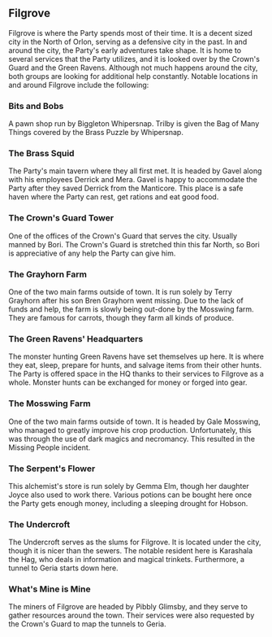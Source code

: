 ## Filgrove

Filgrove is where the Party spends most of their time. It is a decent sized city in the North of Orlon, serving as a defensive city in the past. In and around the city, the Party's early adventures take shape. It is home to several services that the Party utilizes, and it is looked over by the Crown's Guard and the Green Ravens. Although not much happens around the city, both groups are looking for additional help constantly. Notable locations in and around Filgrove include the following:

### Bits and Bobs 

A pawn shop run by Biggleton Whipersnap. Trilby is given the Bag of Many Things covered by the Brass Puzzle by Whipersnap.

### The Brass Squid 

The Party's main tavern where they all first met. It is headed by Gavel along with his employees Derrick and Mera. Gavel is happy to accommodate the Party after they saved Derrick from the Manticore. This place is a safe haven where the Party can rest, get rations and eat good food.

### The Crown's Guard Tower 

One of the offices of the Crown's Guard that serves the city. Usually manned by Bori. The Crown's Guard is stretched thin this far North, so Bori is appreciative of any help the Party can give him. 

### The Grayhorn Farm 

One of the two main farms outside of town. It is run solely by Terry Grayhorn after his son Bren Grayhorn went missing. Due to the lack of funds and help, the farm is slowly being out-done by the Mosswing farm. They are famous for carrots, though they farm all kinds of produce.

### The Green Ravens' Headquarters 

The monster hunting Green Ravens have set themselves up here. It is where they eat, sleep, prepare for hunts, and salvage items from their other hunts. The Party is offered space in the HQ thanks to their services to Filgrove as a whole. Monster hunts can be exchanged for money or forged into gear. 

### The Mosswing Farm 

One of the two main farms outside of town. It is headed by Gale Mosswing, who managed to greatly improve his crop production. Unfortunately, this was through the use of dark magics and necromancy. This resulted in the Missing People incident.

### The Serpent's Flower 

This alchemist's store is run solely by Gemma Elm, though her daughter Joyce also used to work there. Various potions can be bought here once the Party gets enough money, including a sleeping drought for Hobson. 

### The Undercroft 

The Undercroft serves as the slums for Filgrove. It is located under the city, though it is nicer than the sewers. The notable resident here is Karashala the Hag, who deals in information and magical trinkets. Furthermore, a tunnel to Geria starts down here.

### What's Mine is Mine 

The miners of Filgrove are headed by Pibbly Glimsby, and they serve to gather resources around the town. Their services were also requested by the Crown's Guard to map the tunnels to Geria.